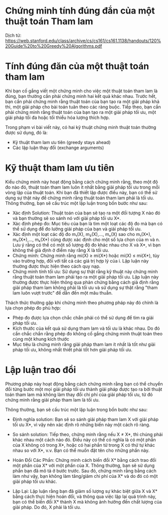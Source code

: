 # Chứng minh tính đúng đắn của một thuật toán Tham lam
Dịch từ: https://web.stanford.edu/class/archive/cs/cs161/cs161.1138/handouts/120%20Guide%20to%20Greedy%20Algorithms.pdf

# Tính đúng đăn của một thuật toán tham lam
Khi bạn cố gắng viết một chứng minh cho việc một thuật toán tham lam là đúng, bạn thường cần phải chứng minh hai kết quả khác nhau. 
Trước hết, bạn cần phải chứng minh rằng thuật toán của bạn tạo ra một giải pháp khả thi, một giải pháp cho bài toán tuân theo các ràng buộc. 
Tiếp theo, bạn cần phải chứng minh rằng thuật toán của bạn tạo ra một giải pháp tối ưu, một giải pháp tối đa hoặc tối thiểu hóa lượng thích hợp.

Trong phạm vi bài viết này, có hai kỹ thuật chứng minh thuật toán thường được sử dụng, đó là:
- Kỹ thuật tham lam ưu tiên (greedy stays ahead)
- Các lập luận thay đổi (exchange arguments)

# Kỹ thuật tham lam ưu tiên
Kiểu chứng minh này hoạt động bằng cách chứng minh rằng, theo một độ đo nào đó, thuật toán tham lam luôn ít nhất bằng giải pháp tối ưu trong mỗi vòng lặp của thuật toán. 
Khi bạn đã thiết lập được điều này, bạn có thể sử dụng sự thật này để chứng minh rằng thuật toán tham lam phải là tối ưu.
Thông thường, bạn sẽ cấu trúc một lập luận trong bốn bước như sau:
- Xác định Solution: Thuật toán của bạn sẽ tạo ra một đối tượng X nào đó và bạn thường sẽ so sánh nó với giải pháp tối ưu X*.
- Xác định phép đo: Mục tiêu của bạn là tìm một loạt các độ đo mà bạn có thể sử dụng để đo lường giải pháp của bạn và giải pháp tối ưu.
- Xác định một loạt các độ đo m₁(X), m₂(X),..., mₙ(X) sao cho m₁(X*), m₂(X*),..., mₖ(X*) cũng được xác định cho một số lựa chọn của m và n. Lưu ý rằng có thể có một số lượng độ đo khác nhau cho X và X*, vì bạn không thể giả định ở điểm này rằng X là tối ưu.
- Chứng minh: Chứng minh rằng mi(X) ≥ mi(X*) hoặc mi(X) ≤ mi(X*), tùy vào trường hợp, đối với tất cả các giá trị hợp lý của i. Lập luận này thường được thực hiện theo cách quy nạp.
- Chứng minh tính tối ưu: Sử dụng sự thật rằng kỹ thuật này chứng minh rằng thuật toán tham lam phải tạo ra một giải pháp tối ưu. Lập luận này thường được thực hiện thông qua phản chứng bằng cách giả định rằng giải pháp tham lam không phải là tối ưu và sử dụng sự thật rằng "tham lam luôn vượt trước" để dẫn đến một mâu thuẫn.

Thách thức thường gặp khi chứng minh theo phương pháp này đó chính là lựa chọn phép đo phù hợp:
- Phép đo được lựa chọn chắc chắn phải có thể sử dụng để tìm ra giải pháp tối ưu.
- Kích thước của kết quả sử dụng tham lam và tối ưu là khác nhau. Do đó cần chắc chắn rằng phép đo không cố gắng chứng minh thuật toán theo cùng một khung kích thước
- Mục tiêu là chứng minh rằng giải pháp tham lam ít nhất là tốt như giải pháp tối ưu, không nhất thiết phải tốt hơn giải pháp tối ưu.

# Lập luận trao đổi
Phương pháp này hoạt động bằng cách chứng minh rằng bạn có thể chuyển đổi từng bước một mọi giải pháp tối ưu thành giải pháp được tạo ra bởi thuật toán tham lam mà không làm thay đổi chi phí của giải pháp tối ưu, từ đó chứng minh rằng giải pháp tham lam là tối ưu.

Thông thường, bạn sẽ cấu trúc một lập luận trong bốn bước như sau:
- Định nghĩa solution: Bạn sẽ so sánh giải pháp tham lam X với giải pháp tối ưu X*, vì vậy nên xác định rõ những biến này một cách rõ ràng.

- So sánh solution: Tiếp theo, chứng minh rằng nếu X ≠ X*, thì chúng phải khác nhau một cách nào đó. Điều này có thể có nghĩa là có một phần của X không có trong X*, hoặc có hai phần tử trong X có thứ tự khác nhau so với X*, v.v. Bạn có thể muốn đặt tên cho những phần này.

- Hoán Đổi Các Phần: Chứng minh cách biến đổi X* bằng cách trao đổi một phần của X* với một phần của X. Thông thường, bạn sẽ sử dụng phần bạn đã mô tả ở bước trước. Sau đó, chứng minh rằng bằng cách làm như vậy, bạn không làm tăng/giảm chi phí của X* và do đó có một giải pháp tối ưu khác.

- Lặp Lại: Lập luận rằng bạn đã giảm số lượng sự khác biệt giữa X và X* bằng cách thực hiện hoán đổi, và thông qua việc lặp lại quá trình này, bạn có thể biến đổi X* thành X mà không ảnh hưởng đến chất lượng của giải pháp. Do đó, X phải là tối ưu.

  




